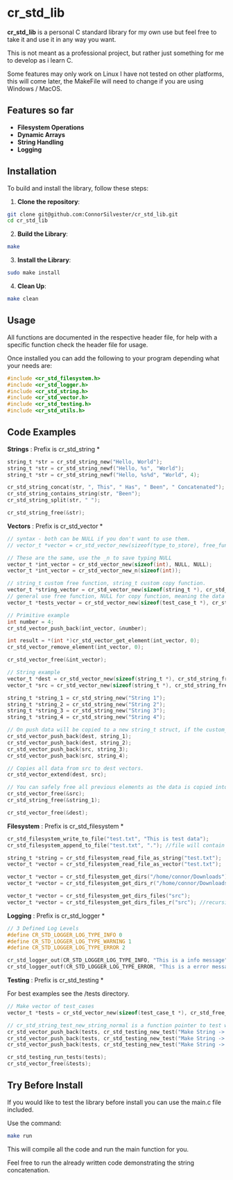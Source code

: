 # cr_std_lib

**cr_std_lib** is a personal C standard library for my own use but feel free to take it and use it in any way you want.

This is not meant as a professional project, but rather just something for me to develop as i learn C.

Some features may only work on Linux I have not tested on other platforms, this will come later, the MakeFile will need to change if you are using Windows / MacOS.

## Features so far
- **Filesystem Operations**
- **Dynamic Arrays**
- **String Handling**
- **Logging**

## Installation
To build and install the library, follow these steps:

1. **Clone the repository**:
```bash
git clone git@github.com:ConnorSilvester/cr_std_lib.git
cd cr_std_lib
```
2. **Build the Library**:
```bash 
make
```
3. **Install the Library**:
```bash 
sudo make install
```
4. **Clean Up**:
```bash 
make clean
```

## Usage
All functions are documented in the respective header file, for help with a specific function check the header file for usage.

Once installed you can add the following to your program depending what your needs are:

```c
#include <cr_std_filesystem.h>
#include <cr_std_logger.h>
#include <cr_std_string.h>
#include <cr_std_vector.h>
#include <cr_std_testing.h>
#include <cr_std_utils.h>
```

## Code Examples

**Strings** : Prefix is cr_std_string *
```c
string_t *str = cr_std_string_new("Hello, World");
string_t *str = cr_std_string_newf("Hello, %s", "World");
string_t *str = cr_std_string_newf("Hello, %s%d", "World", 4);
```
```c
cr_std_string_concat(str, ", This", " Has", " Been", " Concatenated");
cr_std_string_contains_string(str, "Been");
cr_std_string_split(str, " ");

cr_std_string_free(&str);
```

**Vectors** : Prefix is cr_std_vector *
```c
// syntax - both can be NULL if you don't want to use them.
// vector_t *vector = cr_std_vector_new(sizeof(type_to_store), free_function_ptr, copy_function_ptr);

// These are the same, use the _n to save typing NULL
vector_t *int_vector = cr_std_vector_new(sizeof(int), NULL, NULL);
vector_t *int_vector = cr_std_vector_new_n(sizeof(int));

// string_t custom free function, string_t custom copy function.
vector_t *string_vector = cr_std_vector_new(sizeof(string_t *), cr_std_string_free_ptr, cr_std_string_make_copy_ptr);
// general use free function, NULL for copy function, meaning the data will not be copied on push.
vector_t *tests_vector = cr_std_vector_new(sizeof(test_case_t *), cr_std_free_ptr, NULL);
```
```c
// Primitive example
int number = 4;
cr_std_vector_push_back(int_vector, &number);

int result = *(int *)cr_std_vector_get_element(int_vector, 0);
cr_std_vector_remove_element(int_vector, 0);

cr_std_vector_free(&int_vector);
```
```c
// String example
vector_t *dest = cr_std_vector_new(sizeof(string_t *), cr_std_string_free_ptr, cr_std_string_make_copy_ptr);
vector_t *src = cr_std_vector_new(sizeof(string_t *), cr_std_string_free_ptr, cr_std_string_make_copy_ptr);

string_t *string_1 = cr_std_string_new("String 1");
string_t *string_2 = cr_std_string_new("String 2");
string_t *string_3 = cr_std_string_new("String 3");
string_t *string_4 = cr_std_string_new("String 4");

// On push data will be copied to a new string_t struct, if the custom_copy function is provided.
cr_std_vector_push_back(dest, string_1);
cr_std_vector_push_back(dest, string_2);
cr_std_vector_push_back(src, string_3);
cr_std_vector_push_back(src, string_4);

// Copies all data from src to dest vectors.
cr_std_vector_extend(dest, src);

// You can safely free all previous elements as the data is copied into the vector.
cr_std_vector_free(&src);
cr_std_string_free(&string_1);

cr_std_vector_free(&dest);
```

**Filesystem** : Prefix is cr_std_filesystem *
```c
cr_std_filesystem_write_to_file("test.txt", "This is test data");
cr_std_filesystem_append_to_file("test.txt", "."); //file will contain 'This is test data.'

string_t *string = cr_std_filesystem_read_file_as_string("test.txt");
vector_t *vector = cr_std_filesystem_read_file_as_vector("test.txt");

vector_t *vector = cr_std_filesystem_get_dirs("/home/connor/Downloads");
vector_t *vector = cr_std_filesystem_get_dirs_r("/home/connor/Downloads"); //recursive search

vector_t *vector = cr_std_filesystem_get_dirs_files("src");
vector_t *vector = cr_std_filesystem_get_dirs_files_r("src"); //recursive search
```

**Logging** : Prefix is cr_std_logger *
```c
// 3 Defined Log Levels
#define CR_STD_LOGGER_LOG_TYPE_INFO 0
#define CR_STD_LOGGER_LOG_TYPE_WARNING 1
#define CR_STD_LOGGER_LOG_TYPE_ERROR 2
```

```c
cr_std_logger_out(CR_STD_LOGGER_LOG_TYPE_INFO, "This is a info message");
cr_std_logger_outf(CR_STD_LOGGER_LOG_TYPE_ERROR, "This is a error message with filename : %s", file_name); //Same formatting as printf
```


**Testing** : Prefix is cr_std_testing *

For best examples see the /tests directory.
```c
// Make vector of test_cases
vector_t *tests = cr_std_vector_new(sizeof(test_case_t *), cr_std_free_ptr, NULL);

// cr_std_string_test_new_string_normal is a function pointer to test with. (1 for pass 0 for fail)
cr_std_vector_push_back(tests, cr_std_testing_new_test("Make String -> Normal", cr_std_string_test_new_string_normal));
cr_std_vector_push_back(tests, cr_std_testing_new_test("Make String -> Empty", cr_std_string_test_new_string_empty));
cr_std_vector_push_back(tests, cr_std_testing_new_test("Make String -> Formatted", cr_std_string_test_new_string_formatted));

cr_std_testing_run_tests(tests);
cr_std_vector_free(&tests);

```
## Try Before Install
If you would like to test the library before install you can use the main.c file included.

Use the command:
```bash 
make run
```

This will compile all the code and run the main function for you. 

Feel free to run the already written code demonstrating the string concatenation.
